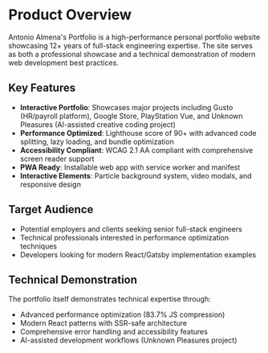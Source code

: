 # Product Overview

Antonio Almena's Portfolio is a high-performance personal portfolio website showcasing 12+ years of full-stack engineering expertise. The site serves as both a professional showcase and a technical demonstration of modern web development best practices.

## Key Features

- **Interactive Portfolio**: Showcases major projects including Gusto (HR/payroll platform), Google Store, PlayStation Vue, and Unknown Pleasures (AI-assisted creative coding project)
- **Performance Optimized**: Lighthouse score of 90+ with advanced code splitting, lazy loading, and bundle optimization
- **Accessibility Compliant**: WCAG 2.1 AA compliant with comprehensive screen reader support
- **PWA Ready**: Installable web app with service worker and manifest
- **Interactive Elements**: Particle background system, video modals, and responsive design

## Target Audience

- Potential employers and clients seeking senior full-stack engineers
- Technical professionals interested in performance optimization techniques
- Developers looking for modern React/Gatsby implementation examples

## Technical Demonstration

The portfolio itself demonstrates technical expertise through:
- Advanced performance optimization (83.7% JS compression)
- Modern React patterns with SSR-safe architecture
- Comprehensive error handling and accessibility features
- AI-assisted development workflows (Unknown Pleasures project)
